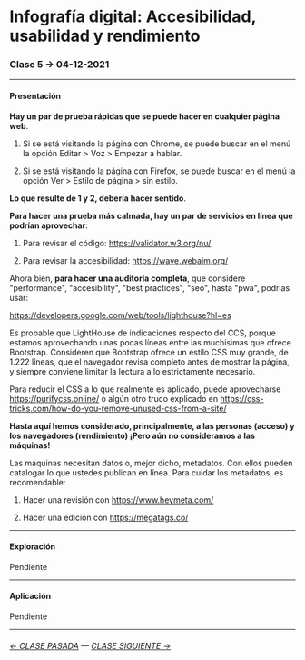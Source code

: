 # Infografía digital: Accesibilidad, usabilidad y rendimiento

### Clase 5 → 04-12-2021


- - - - - - - 

#### Presentación

**Hay un par de prueba rápidas que se puede hacer en cualquier página web**.

1. Si se está visitando la página con Chrome, se puede buscar en el menú la opción Editar > Voz > Empezar a hablar.

2. Si se está visitando la página con Firefox, se puede buscar en el menú la opción Ver > Estilo de página > sin estilo.

**Lo que resulte de 1 y 2, debería hacer sentido**.

**Para hacer una prueba más calmada, hay un par de servicios en línea que podrían aprovechar**:

1. Para revisar el código: https://validator.w3.org/nu/

2. Para revisar la accesibilidad: https://wave.webaim.org/

Ahora bien, **para hacer una auditoría completa**, que considere "performance", "accesibility", "best practices", "seo", hasta "pwa", podrías usar:

https://developers.google.com/web/tools/lighthouse?hl=es

Es probable que LightHouse de indicaciones respecto del CCS, porque estamos aprovechando unas pocas líneas entre las muchísimas que ofrece Bootstrap. Consideren que Bootstrap ofrece un estilo CSS muy grande, de 1.222 líneas, que el navegador revisa completo antes de mostrar la página, y siempre conviene limitar la lectura a lo estrictamente necesario. 

Para reducir el CSS a lo que realmente es aplicado, puede aprovecharse https://purifycss.online/ o algún otro truco explicado en https://css-tricks.com/how-do-you-remove-unused-css-from-a-site/

**Hasta aquí hemos considerado, principalmente, a las personas (acceso) y los navegadores (rendimiento) ¡Pero aún no consideramos a las máquinas!**

Las máquinas necesitan datos o, mejor dicho, metadatos. Con ellos pueden catalogar lo que ustedes publican en línea. Para cuidar los metadatos, es recomendable:

1. Hacer una revisión con https://www.heymeta.com/

2. Hacer una edición con https://megatags.co/ 

- - - - - - - 

#### Exploración

Pendiente

- - - - - - - 

#### Aplicación

Pendiente

- - - - - - - -

###### [← CLASE PASADA](https://github.com/profesorfaco/infografia/tree/main/clase-4) — [CLASE SIGUIENTE →](https://github.com/profesorfaco/infografia/tree/main/clase-6) 
